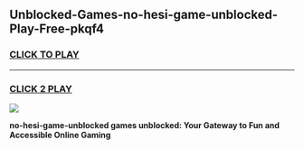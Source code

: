 
## Unblocked-Games-no-hesi-game-unblocked-Play-Free-pkqf4
<h3>
<a href="https://premium76.site?title=no-hesi-game-unblocked&ref=10A">CLICK TO PLAY</a></h3>
<hr>

<h3>
<a href="https://premium76.site?title=no-hesi-game-unblocked&ref=10A">CLICK 2 PLAY</a>
  
</h3>

<a href="https://premium76.site?title=no-hesi-game-unblocked&ref=10A"><img src="https://clearcache.store/games.png"></a>


**no-hesi-game-unblocked games unblocked: Your Gateway to Fun and Accessible Online Gaming**
